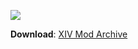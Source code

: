 ![][Image]

**Download**: [XIV Mod Archive][Download]
 
[Image]: https://static.xivmodarchive.com/mod-images/c98c2057-d743-4182-aed6-990184ba2463.jpg
[Download]: https://www.xivmodarchive.com/modid/13039
